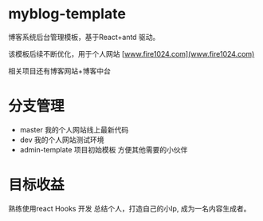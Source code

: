 # myblog-template
博客系统后台管理模板，基于React+antd 驱动。

该模板后续不断优化，用于个人网站 [www.fire1024.com](www.fire1024.com)

相关项目还有博客网站+博客中台

# 分支管理

- master 我的个人网站线上最新代码
- dev 我的个人网站测试环境
- admin-template 项目初始模板 方便其他需要的小伙伴

# 目标收益

熟练使用react Hooks 开发
总结个人，打造自己的小Ip, 成为一名内容生成者。

